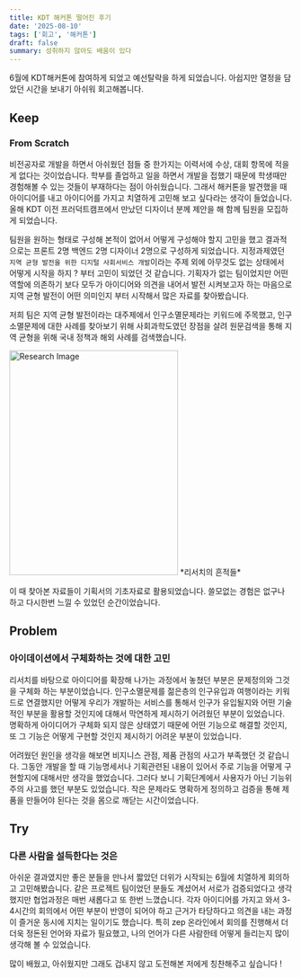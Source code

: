 ```yaml
---
title: KDT 해커톤 떨어진 후기
date: '2025-08-10'
tags: ['회고', '해커톤']
draft: false
summary: 성취하지 않아도 배움이 있다
---
```


6월에 KDT해커톤에 참여하게 되었고 예선탈락을 하게 되었습니다. 아쉽지만 열정을 담았던 시간을 보내기 아쉬워 회고해봅니다.

## Keep

### From Scratch

비전공자로 개발을 하면서 아쉬웠던 점들 중 한가지는 이력서에 수상, 대회 항목에 적을게 없다는 것이었습니다. 학부를 졸업하고 일을 하면서 개발을 접했기 때문에 학생때만 경험해볼 수 있는 것들이 부재하다는 점이 아쉬웠습니다. 그래서 해커톤을 발견했을 때 아이디어를 내고 아이디어를 가지고 치열하게 고민해 보고 싶다라는 생각이 들었습니다. 올해 KDT 이전 프러덕트캠프에서 만났던 디자이너 분께 제안을 해 함께 팀원을 모집하게 되었습니다.

팀원을 원하는 형태로 구성해 본적이 없어서 어떻게 구성해야 할지 고민을 했고 결과적으로는 프론트 2명 백엔드 2명 디자이너 2명으로 구성하게 되었습니다. 지정과제였던 `지역 균형 발전을 위한 디지털 사회서비스 개발`이라는 주제 외에 아무것도 없는 상태에서 어떻게 시작을 하지 ? 부터 고민이 되었던 것 같습니다. 기획자가 없는 팀이었지만 어떤 역할에 의존하기 보다 모두가 아이디어와 의견을 내어서 발전 시켜보고자 하는 마음으로 지역 균형 발전이 어떤 의미인지 부터 시작해서 많은 자료를 찾아봤습니다.

저희 팀은 지역 균형 발전이라는 대주제에서 인구소멸문제라는 키워드에 주목했고, 인구소멸문제에 대한 사례를 찾아보기 위해 사회과학도였던 장점을 살려 원문검색을 통해 지역 균형을 위해 국내 정책과 해외 사례를 검색했습니다.

<img src="/static/images/project/research_img.png" alt="Research Image" width="300" height="400"/>
*리서치의 흔적들*

이 때 찾아본 자료들이 기획서의 기초자료로 활용되었습니다. 쓸모없는 경험은 없구나 하고 다시한번 느낄 수 있었던 순간이었습니다.

## Problem

### 아이데이션에서 구체화하는 것에 대한 고민

리서치를 바탕으로 아이디어를 확장해 나가는 과정에서 놓쳤던 부분은 문제정의와 그것을 구체화 하는 부분이었습니다. 인구소멸문제를 젊은층의 인구유입과 여행이라는 키워드로 연결했지만 어떻게 우리가 개발하는 서비스를 통해서 인구가 유입될지와 어떤 기술적인 부분을 활용할 것인지에 대해서 막연하게 제시하기 어려웠던 부분이 있었습니다. 명확하게 아이디어가 구체화 되지 않은 상태였기 때문에 어떤 기능으로 해결할 것인지, 또 그 기능은 어떻게 구현할 것인지 제시하기 어려운 부분이 있었습니다.

어려웠던 원인을 생각을 해보면 비지니스 관점, 제품 관점의 사고가 부족했던 것 같습니다. 그동안 개발을 할 때 기능명세서나 기획관련된 내용이 있어서 주로 기능을 어떻게 구현할지에 대해서만 생각을 했었습니다. 그러다 보니 기획단계에서 사용자가 아닌 기능위주의 사고를 했던 부분도 있었습니다. 작은 문제라도 명확하게 정의하고 검증을 통해 제품을 만들어야 된다는 것을 몸으로 깨닫는 시간이었습니다.

## Try

### 다른 사람을 설득한다는 것은

아쉬운 결과였지만 좋은 분들을 만나서 짧았던 더위가 시작되는 6월에 치열하게 회의하고 고민해봤습니다. 같은 프로젝트 팀이었던 분들도 계셨어서 서로가 검증되었다고 생각했지만 협업과정은 매번 새롭다고 또 한번 느꼈습니다. 각자 아이디어를 가지고 와서 3-4시간의 회의에서 어떤 부분이 반영이 되어야 하고 근거가 타당하다고 의견을 내는 과정이 즐거운 동시에 지치는 일이기도 했습니다. 특히 zep 온라인에서 회의를 진행해서 더더욱 정돈된 언어와 자료가 필요했고, 나의 언어가 다른 사람한테 어떻게 들리는지 많이 생각해 볼 수 있었습니다.

많이 배웠고, 아쉬웠지만 그래도 겁내지 않고 도전해본 저에게 칭찬해주고 싶습니다 !